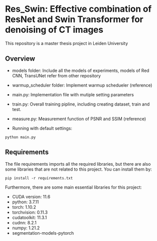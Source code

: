 # Res_Swin: Effective combination of ResNet and Swin Transformer for denoising of CT images

This repository is a master thesis project in Leiden University
## Overview

- models folder: Include all the models of experiments, models of Red CNN, TransUNet refer from other repository

- warmup_scheduler folder: Implement warmup schedueler (reference)

- main.py: Implementation file with mutiple setting parameters

- train.py: Overall training pipline, including creating dataset, train and test.

- measure.py: Measurement function of PSNR and SSIM (reference)

- Running with default settings:
```
python main.py
```

## Requirements
The file requirements imports all the required libraries, but there are also some libraries that are not related to this project. You can install them by:
```
pip install -r requirements.txt
```
Furthermore, there are some main essential libraries for this project:
- CUDA version: 11.6
- python: 3.7.11
- torch: 1.10.2
- torchvision: 0.11.3
- cudatoolkit: 11.3.1
- cudnn: 8.2.1
- numpy: 1.21.2
- segmentation-models-pytorch
